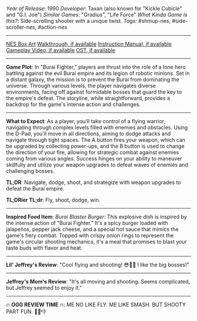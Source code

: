 *Year of Release*: 1990
*Developer*: Taxan (also known for "Kickle Cubicle" and "G.I. Joe")
*Similar Games*: "Gradius", "Life Force"
*What Kinda Game is this?*: Side-scrolling shooter with a unique twist.
*Tags:* #shmup-nes, #side-scroller-nes, #action-nes

---
[NES Box Art](https://www.google.com/search?tbm=isch&q=NES+Box+Art+Burai+Fighter) 
[Walkthrough, if available](https://www.google.com/search?q=Walkthrough+NES+Burai+Fighter)
[Instruction Manual, if available](https://www.google.com/search?q=NES+Instruction+Manual+Burai+Fighter)
[Gameplay Video, if available](https://www.youtube.com/results?search_query=gameplay+NES+Burai+Fighter) 
[OST, if available](https://www.youtube.com/results?search_query=gameplay+NES+Burai+Fighter+OST)

- - -
**Game Plot**: In "Burai Fighter," players are thrust into the role of a lone hero battling against the evil Burai empire and its legion of robotic minions. Set in a distant galaxy, the mission is to prevent the Burai from dominating the universe. Through various levels, the player navigates diverse environments, facing off against formidable bosses that guard the key to the empire's defeat. The storyline, while straightforward, provides a backdrop for the game's intense action and challenges.

- - -
**What to Expect**: As a player, you'll take control of a flying warrior, navigating through complex levels filled with enemies and obstacles. Using the D-Pad, you'll move in all directions, aiming to dodge attacks and navigate through tight spaces. The A button fires your weapon, which can be upgraded by collecting power-ups, and the B button is used to change the direction of your fire, allowing for strategic combat against enemies coming from various angles. Success hinges on your ability to maneuver skillfully and utilize your weapon upgrades to defeat waves of enemies and challenging bosses.

**TL;DR**: Navigate, dodge, shoot, and strategize with weapon upgrades to defeat the Burai empire.

**TL;DRier TL;dr**: Fly, shoot, dodge, win.

---
**Inspired Food Item**: *Burai Blaster Burger*: This explosive dish is inspired by the intense action of "Burai Fighter." It's a spicy burger loaded with jalapeños, pepper jack cheese, and a special hot sauce that mimics the game's fiery combat. Topped with crispy onion rings to represent the game's circular shooting mechanics, it's a meal that promises to blast your taste buds with flavor and heat.

---
**Lil' Jeffrey's Review**: "Cool flying and shooting! 😎🚀💥 I like the big bosses!"

---
**Jeffrey's Mom's Review**: "It's all moving and shooting. Seems complicated, but Jeffrey seemed to enjoy it."

---
🔥 **OGG REVIEW TIME** 🔥: ME NO LIKE FLY. ME LIKE SMASH. BUT SHOOTY PART FUN. 🚀💥👎